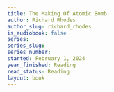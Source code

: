 ```yaml
---
title: The Making Of Atomic Bomb
author: Richard Rhodes
author_slug: richard_rhodes
is_audiobook: false
series: 
series_slug: 
series_number: 
started: February 1, 2024
year_finished: Reading
read_status: Reading
layout: book
---
```

